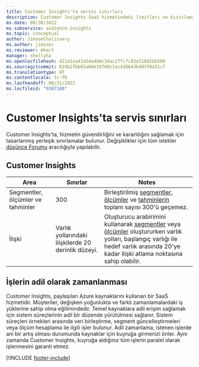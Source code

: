```yaml
---
title: Customer Insights'ta servis sınırları
description: Customer Insights SaaS hizmetindeki limitleri ve kısıtlamaları anlayın.
ms.date: 08/30/2022
ms.subservice: audience-insights
ms.topic: conceptual
author: JimsonChalissery
ms.author: jimsonc
ms.reviewer: mhart
manager: shellyha
ms.openlocfilehash: 421e1aa41a54a4b8c34ac27fc7c02e510d2bb588
ms.sourcegitcommit: 624b27bb65a0de1970dc1ac436643b493f0a31cf
ms.translationtype: HT
ms.contentlocale: tr-TR
ms.lasthandoff: 08/31/2022
ms.locfileid: "9387180"
---
```

# <a name="service-limits-in-customer-insights"></a>Customer Insights'ta servis sınırları

 Customer Insights'ta, hizmetin güvenilirliğini ve kararlılığını sağlamak için tasarlanmış yerleşik sınırlamalar bulunur. Değişiklikler için tüm istekler [düşünce Forumu](https://go.microsoft.com/fwlink/?linkid=2074172) aracılığıyla yapılabilir.

## <a name="customer-insights"></a>Customer Insights

| Area  | Sınırlar  | Notes |
|-------------|---------------------------------------------------------------------|---------------------------------------------------------------------|
| Segmentler, ölçümler ve tahminler | 300  | Birleştirilmiş [segmentler](segments.md), [ölçümler](measures.md) ve [tahminlerin](predictions.md) toplam sayısı 300'ü geçemez.  |
| İlişki | Varlık yollarındaki ilişkilerde 20 derinlik düzeyi. | Oluşturucu arabirimini kullanarak [segmentler](segments.md) veya [ölçümler](measures.md) oluştururken varlık yolları, başlangıç varlığı ile hedef varlık arasında 20'ye kadar ilişki atlama noktasına sahip olabilir.  |

## <a name="fair-scheduling-of-jobs"></a>İşlerin adil olarak zamanlanması

Customer Insights, paylaşılan Azure kaynaklarını kullanan bir SaaS hizmetidir. Müşteriler, değişken yoğunlukta ve farklı zamanlamalardaki iş yüklerine sahip olma eğilimindedir. Temel kaynaklara adil erişim sağlamak için sistem süreçlerinin adil bir düzende yürütülmesi sağlanır. Sistem süreçleri örnekleri arasında veri birleştirme, segment güncelleştirmeleri veya ölçüm hesaplama ile ilgili işler bulunur. Adil zamanlama, istenen işlerde ani bir artış olması durumunda kaynaklar için kuyruğa girmenizi önler. Aynı zamanda Customer Insights, kuyruğa aldığınız tüm işlerin paralel olarak işlenmesini garanti etmez.

[!INCLUDE [footer-include](includes/footer-banner.md)]
